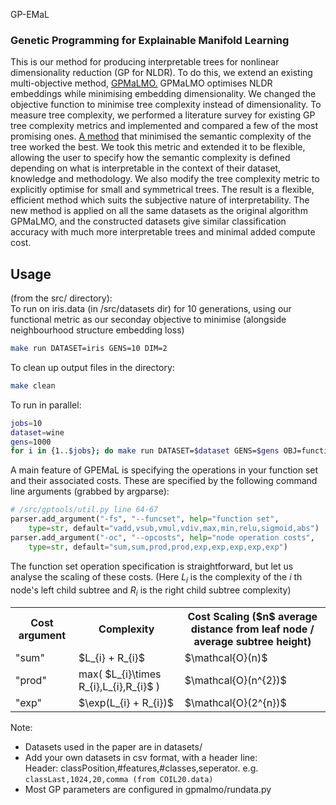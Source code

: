 GP-EMaL
### Genetic Programming for Explainable Manifold Learning
This is our method for producing interpretable trees for nonlinear dimensionality reduction (GP for NLDR). To do this, we extend an existing multi-objective method, <a href="https://github.com/AndLen/gpmalmo">GPMaLMO.</a> GPMaLMO optimises NLDR embeddings while minimising embedding dimensionality. We changed the objective function to minimise tree complexity instead of dimensionality. To measure tree complexity, we performed a literature survey for existing GP tree complexity metrics and implemented and compared a few of the most promising ones. <a href="https://link.springer.com/chapter/10.1007/978-3-319-34223-8_1">A method</a> that minimised the semantic complexity of the tree worked the best. We took this metric and extended it to be flexible, allowing the user to specify how the semantic complexity is defined depending on what is interpretable in the context of their dataset, knowledge and methodology. We also modify the tree complexity metric to explicitly optimise for small and symmetrical trees. The result is a flexible, efficient method which suits the subjective nature of interpretability. The new method is applied on all the same datasets as the original algorithm GPMaLMO, and the constructed datasets give similar classification accuracy with much more interpretable trees and minimal added compute cost.

## Usage
(from the src/ directory):   
To run on iris.data (in /src/datasets dir) for 10 generations, using our functional metric
as our seconday objective to minimise (alongside neighbourhood structure embedding loss)
```bash
make run DATASET=iris GENS=10 DIM=2
```
To clean up output files in the directory:
```bash
make clean
```
To run in parallel:
```bash
jobs=10
dataset=wine
gens=1000
for i in {1..$jobs}; do make run DATASET=$dataset GENS=$gens OBJ=functional DIR="./datasets/" & done
```
A main feature of GPEMaL is specifying the operations in your function set and their associated costs. These are specified by the following command line arguments (grabbed by argparse):
```python
# /src/gptools/util.py line 64-67
parser.add_argument("-fs", "--funcset", help="function set", 
    type=str, default="vadd,vsub,vmul,vdiv,max,min,relu,sigmoid,abs")
parser.add_argument("-oc", "--opcosts", help="node operation costs",
    type=str, default="sum,sum,prod,prod,exp,exp,exp,exp,exp")
```
The function set operation specification is straightforward, but let us analyse the scaling of these costs.
(Here $L_{i}$ is the complexity of the $i$ th node's left child subtree and $R_{i}$ is the right child subtree complexity)
<table>
   <tr>
      <th> Cost argument </th>
      <th> Complexity </th>
      <th> Cost Scaling ($n$ average distance from leaf node / average subtree height) </th>
   </tr>
   <tr>
      <td> "sum" </td>
      <td> $L_{i} + R_{i}$ </td>
      <td> $\mathcal{O}(n)$ </td>
   </tr>
      <td> "prod" </td>
      <td>max( $L_{i}\times R_{i},L_{i},R_{i}$ )</td>
      <td>$\mathcal{O}(n^{2})$</td>
   <tr>
      <td> "exp" </td>
      <td>$\exp(L_{i} + R_{i})$</td>
      <td>$\mathcal{O}(2^{n})$</td>
   </tr>
</table>

Note:
* Datasets used in the paper are in datasets/
* Add your own datasets in csv format, with a header line:  
Header: classPosition,#features,#classes,seperator. e.g.  
`classLast,1024,20,comma (from COIL20.data)`
* Most GP parameters are configured in gpmalmo/rundata.py
